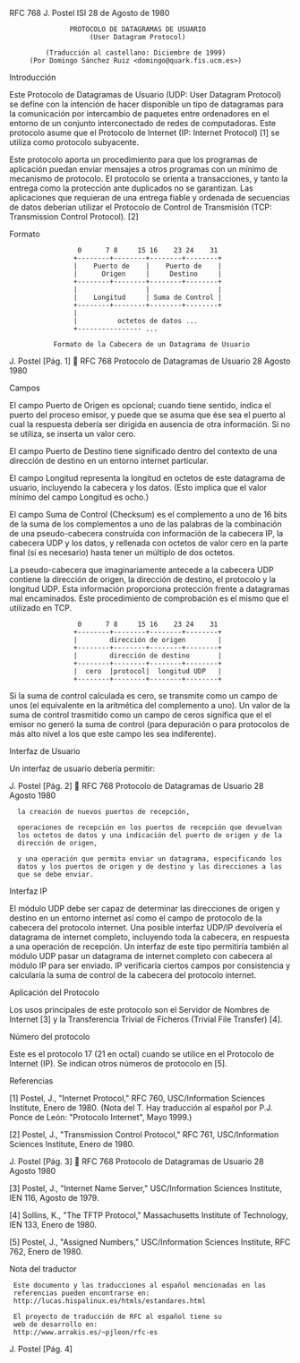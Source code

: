 RFC 768                                                        J. Postel
                                                                     ISI
                                                    28 de Agosto de 1980


                   PROTOCOLO DE DATAGRAMAS DE USUARIO
                        (User Datagram Protocol)

             (Traducción al castellano: Diciembre de 1999)
         (Por Domingo Sánchez Ruiz <domingo@quark.fis.ucm.es>)


Introducción

   Este Protocolo de Datagramas de Usuario (UDP: User Datagram Protocol)
   se define con la intención de hacer disponible un tipo de datagramas
   para la comunicación por intercambio de paquetes entre ordenadores en
   el entorno de un conjunto interconectado de redes de computadoras.
   Este protocolo asume que el Protocolo de Internet (IP: Internet
   Protocol) [1] se utiliza como protocolo subyacente.

   Este protocolo aporta un procedimiento para que los programas de
   aplicación puedan enviar mensajes a otros programas con un mínimo de
   mecanismo de protocolo.  El protocolo se orienta a transacciones, y
   tanto la entrega como la protección ante duplicados no se garantizan.
   Las aplicaciones que requieran de una entrega fiable y ordenada de
   secuencias de datos deberían utilizar el Protocolo de Control de
   Transmisión (TCP: Transmission Control Protocol). [2]


Formato

                     0      7 8     15 16    23 24    31
                    +--------+--------+--------+--------+
                    |    Puerto de    |    Puerto de    |
                    |      Origen     |     Destino     |
                    +--------+--------+--------+--------+
                    |                 |                 |
                    |    Longitud     | Suma de Control |
                    +--------+--------+--------+--------+
                    |
                    |          octetos de datos ...
                    +---------------- ...

               Formato de la Cabecera de un Datagrama de Usuario






J. Postel                                                       [Pág. 1]

RFC 768          Protocolo de Datagramas de Usuario       28 Agosto 1980


Campos

   El campo Puerto de Origen es opcional; cuando tiene sentido, indica
   el puerto del proceso emisor, y puede que se asuma que ése sea el
   puerto al cual la respuesta debería ser dirigida en ausencia de otra
   información. Si no se utiliza, se inserta un valor cero.

   El campo Puerto de Destino tiene significado dentro del contexto de
   una dirección de destino en un entorno internet particular.

   El campo Longitud representa la longitud en octetos de este datagrama
   de usuario, incluyendo la cabecera y los datos. (Esto implica que el
   valor mínimo del campo Longitud es ocho.)

   El campo Suma de Control (Checksum) es el complemento a uno de 16
   bits de la suma de los complementos a uno de las palabras de la
   combinación de una pseudo-cabecera construída con información de la
   cabecera IP, la cabecera UDP y los datos, y rellenada con octetos de
   valor cero en la parte final (si es necesario) hasta tener un
   múltiplo de dos octetos.

   La pseudo-cabecera que imaginariamente antecede a la cabecera UDP
   contiene la dirección de origen, la dirección de destino, el
   protocolo y la longitud UDP. Esta información proporciona protección
   frente a datagramas mal encaminados. Este procedimiento de
   comprobación es el mismo que el utilizado en TCP.

                     0      7 8     15 16    23 24    31
                    +--------+--------+--------+--------+
                    |        dirección de origen        |
                    +--------+--------+--------+--------+
                    |        dirección de destino       |
                    +--------+--------+--------+--------+
                    |  cero  |protocol|  longitud UDP   |
                    +--------+--------+--------+--------+

   Si la suma de control calculada es cero, se transmite como un campo
   de unos (el equivalente en la aritmética del complemento a uno). Un
   valor de la suma de control trasmitido como un campo de ceros
   significa que el el emisor no generó la suma de control (para
   depuración o para protocolos de más alto nivel a los que este campo
   les sea indiferente).


Interfaz de Usuario

   Un interfaz de usuario debería permitir:




J. Postel                                                       [Pág. 2]

RFC 768          Protocolo de Datagramas de Usuario       28 Agosto 1980


      la creación de nuevos puertos de recepción,

      operaciones de recepción en los puertos de recepción que devuelvan
      los octetos de datos y una indicación del puerto de origen y de la
      dirección de origen,

      y una operación que permita enviar un datagrama, especificando los
      datos y los puertos de origen y de destino y las direcciones a las
      que se debe enviar.



Interfaz IP

   El módulo UDP debe ser capaz de determinar las direcciones de origen
   y destino en un entorno internet así como el campo de protocolo de la
   cabecera del protocolo internet. Una posible interfaz UDP/IP
   devolvería el datagrama de internet completo, incluyendo toda la
   cabecera, en respuesta a una operación de recepción. Un interfaz de
   este tipo permitiría también al módulo UDP pasar un datagrama de
   internet completo con cabecera al módulo IP para ser enviado. IP
   verificaría ciertos campos por consistencia y calcularía la suma de
   control de la cabecera del protocolo internet.


Aplicación del Protocolo

   Los usos principales de este protocolo son el Servidor de Nombres de
   Internet [3] y la Transferencia Trivial de Ficheros (Trivial File
   Transfer) [4].


Número del protocolo

   Este es el protocolo 17 (21 en octal) cuando se utilice en el
   Protocolo de Internet (IP). Se indican otros números de protocolo en
   [5].


Referencias


[1]  Postel,   J.,   "Internet  Protocol,"  RFC 760,  USC/Information
     Sciences Institute, Enero de 1980.  (Nota del T. Hay traducción al
     español por P.J. Ponce de León: "Protocolo Internet", Mayo 1999.)

[2]  Postel,   J.,   "Transmission   Control   Protocol,"   RFC 761,
     USC/Information Sciences Institute, Enero de 1980.



J. Postel                                                       [Pág. 3]

RFC 768          Protocolo de Datagramas de Usuario       28 Agosto 1980


[3]  Postel,   J.,  "Internet  Name Server,"  USC/Information Sciences
     Institute, IEN 116, Agosto de 1979.

[4]  Sollins,  K.,  "The TFTP Protocol,"  Massachusetts  Institute of
     Technology, IEN 133, Enero de 1980.

[5]  Postel,   J.,   "Assigned   Numbers,"  USC/Information  Sciences
     Institute, RFC 762, Enero de 1980.


Nota del traductor

     Este documento y las traducciones al español mencionadas en las
     referencias pueden encontrarse en:
     http://lucas.hispalinux.es/htmls/estandares.html

     El proyecto de traducción de RFC al español tiene su
     web de desarrollo en:
     http://www.arrakis.es/~pjleon/rfc-es

J. Postel                                                       [Pág. 4]
